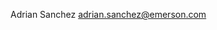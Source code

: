 Adrian Sanchez
adrian.sanchez@emerson.com

<!---
asanchez-emr/asanchez-emr is a ✨ special ✨ repository because its `README.md` (this file) appears on your GitHub profile.
You can click the Preview link to take a look at your changes.
--->

